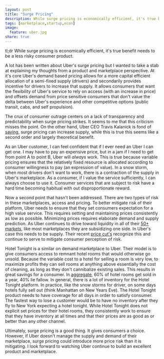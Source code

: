 ```yaml
---
layout: post
title: "Surge Pricing"
description: While surge pricing is economically efficient, it's true benefit needs to be a less risky consumer product.
tags: [marketplace,startup,econ]
image:
  feature: uber.jpg
share: true
---
```

tl;dr While surge pricing is economically efficient, it's true benefit needs to be a less risky consumer product.

A lot has been written about Uber's surge pricing but I wanted to take a stab at explaining my thoughts from a product and marketplace perspective.  At it's core Uber's demand based pricing allows for a more capital efficient allocation of a semi-fixed supply (drivers) and secondarily provides incentive for drivers to increase that supply.  It allows consumers that want the flexibility of Uber's service to rely on access (with an increase in price) and offsets demand from price sensitive consumers that don't value the delta between Uber's experience and other competitive options (public transit, cabs, and self propulsion).

The crux of consumer outrage centers on a lack of transparency and predictability when surge pricing strikes.  It seems to me that this criticism misses the point. On the other hand, Uber CEO Travis Kalanick is fond of [saying](http://online.wsj.com/news/articles/SB10001424052702304887104579306622013546350), surge pricing can increase supply, while this is true this seems like a second order and largely theoretical benefit.

As an Uber customer, I can feel confident that if I ever need an Uber I can get one.  I may have to pay an expensive price, but in a jam if I need to get from point A to point B, Uber will *always* work. This is true because variable pricing ensures that the relatively fixed resource is allocated according to consumer willingness to pay (an expression of value). In a snow storm, when most drivers don't want to work, there is a contraction of the supply in Uber's marketplace.  As a consumer, if I value the service sufficiently, I can always choose to use it.  Consumer services that are subject to risk have a hard time becoming habitual with out disproportionate reward.

Now a second point that hasn't been addressed.  There are two types of risk in these marketplaces, access and pricing. To better mitigate risk of their platform, Uber needs to ensure that they set consumers expectation for a high value service.  This requires setting and maintaining prices consistently as low as possible.  Minimizing prices requires elaborate demand and supply prediction.  As Uber continues to drive toward liquidity in all of their [50+ markets](https://www.uber.com/cities), like most marketplaces they are subsidizing one side.  In Uber's case this needs to be supply.  Their recent [price cut's](http://blog.uber.com/uberXpricecut) recognize this and continue to serve to mitigate consumer perception of risk.

Hotel Tonight is a similar on demand marketplace to Uber.  Their model is to give consumers access to remnant hotel rooms that would otherwise go unsold.  Because the variable cost to a hotel for selling a room is very low, to maximize profits they can sell rooms at anything above essentially the cost of cleaning, as long as they don't cannibalize existing sales.  This results in great savings for a consumer.  In [aggregate](http://www.calculatedriskblog.com/2013/10/hotels-occupancy-rate-tracking-pre.html), 60% of hotel rooms get sold in a year, 40% lie fallow.  In general, there is a lot of inventory for the Hotel Tonight platform.  In practice, like the snow storms for driver, on some days hotels fully sell out (think Manhattan on New Years Eve). The Hotel Tonight product needs to have coverage for all days in order to satisfy consumer. The fastest way to lose a customer would be to have no inventory after they fly to New York expecting a hotel tonight.  While Hotel Tonight does not explicit set prices for their hotel rooms, they consistently work to ensure that they have inventory at all times and that their prices are as good as or better than any other channel.

Ultimately, surge pricing is a good thing.  It gives consumers a choice.  However, if Uber doesn't manage the supply and demand of their marketplace, surge pricing could introduce more price risk than it is mitigating.  I look forward to watching Uber continue to build an excellent product and marketplace.
